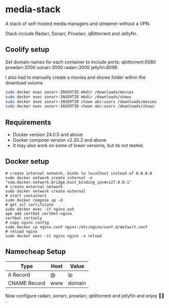 # media-stack

A stack of self-hosted media managers and streamer without a VPN.

Stack include Radarr, Sonarr, Prowlarr, qBittorrent and Jellyfin.

## Coolify setup

Set domain names for each container to include ports:
qbittorrent:5080
prowlarr:3000
sonarr:3000
radarr:3000
jellyfin:8096

I also had to manually create a movies and shows folder within the download volume
```bash
sudo docker exec sonarr-INSERTID mkdir /downloads/movies
sudo docker exec sonarr-INSERTID mkdir /downloads/shows
sudo docker exec sonarr-INSERTID chown abc:users /downloads/movies
sudo docker exec sonarr-INSERTID chown abc:users /downloads/shows
```

## Requirements

- Docker version 24.0.5 and above
- Docker compose version v2.20.2 and above
- It may also work on some of lower versions, but its not tested.

## Docker setup

```
# create internal network, binds to localhost instead of 0.0.0.0
sudo docker network create internal -o "com.docker.network.bridge.host_binding_ipv4=127.0.0.1"
# create external network
sudo docker network create external
# start containers
sudo docker compose up -d
# get ssl certificate
sudo docker exec -it nginx ash
apk add certbot certbot-nginx
certbot certonly
# copy nginx config
sudo docker cp nginx.conf nginx:/etc/nginx/conf.d/default.conf
# reload nginx
sudo docker exec -it nginx nginx -s reload
```

## Namecheap Setup
|     Type     | Host | Value  |
|--------------|------|--------|
| A Record     | @    | ip     |
| CNAME Record | www  | domain |

Now configure radarr, sonarr, prowlarr, qbittorrent and jellyfin and enjoy 🏴‍☠️ .
